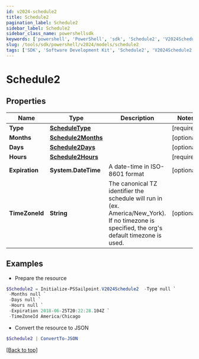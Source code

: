 ```yaml
---
id: v2024-schedule2
title: Schedule2
pagination_label: Schedule2
sidebar_label: Schedule2
sidebar_class_name: powershellsdk
keywords: ['powershell', 'PowerShell', 'sdk', 'Schedule2', 'V2024Schedule2'] 
slug: /tools/sdk/powershell/v2024/models/schedule2
tags: ['SDK', 'Software Development Kit', 'Schedule2', 'V2024Schedule2']
---
```



# Schedule2

## Properties

Name | Type | Description | Notes
------------ | ------------- | ------------- | -------------
**Type** | [**ScheduleType**](schedule-type) |  | [required]
**Months** | [**Schedule2Months**](schedule2-months) |  | [optional] 
**Days** | [**Schedule2Days**](schedule2-days) |  | [optional] 
**Hours** | [**Schedule2Hours**](schedule2-hours) |  | [required]
**Expiration** | **System.DateTime** | A date-time in ISO-8601 format | [optional] 
**TimeZoneId** | **String** | The canonical TZ identifier the schedule will run in (ex. America/New_York).  If no timezone is specified, the org's default timezone is used. | [optional] 

## Examples

- Prepare the resource
```powershell
$Schedule2 = Initialize-PSSailpoint.V2024Schedule2  -Type null `
 -Months null `
 -Days null `
 -Hours null `
 -Expiration 2018-06-25T20:22:28.104Z `
 -TimeZoneId America/Chicago
```

- Convert the resource to JSON
```powershell
$Schedule2 | ConvertTo-JSON
```


[[Back to top]](#) 

